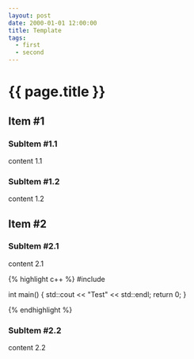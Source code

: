 ```yaml
---
layout: post
date: 2000-01-01 12:00:00
title: Template
tags:
  - first
  - second
---
```


# {{ page.title }}
## Item #1
### SubItem #1.1

content 1.1

### SubItem #1.2

content 1.2

## Item #2
### SubItem #2.1

content 2.1

{% highlight c++ %}
#include <iostream>

int main() {
	std::cout << "Test" << std::endl;
	return 0;
}

{% endhighlight %}

### SubItem #2.2

content 2.2

